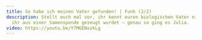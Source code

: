 ```yaml
---
title: So habe ich meinen Vater gefunden! | Funk (2/2)
description: Stellt euch mal vor, ihr kennt euren biologischen Vater nicht, weil
  ihr aus einer Samenspende gezeugt wurdet – genau so ging es Julia.
video: https://youtu.be/Y7MGENxzkLg
---
```

